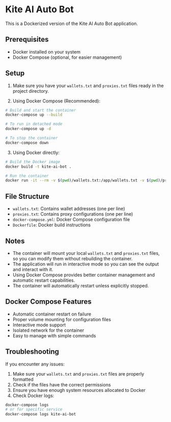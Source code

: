 # Kite AI Auto Bot

This is a Dockerized version of the Kite AI Auto Bot application.

## Prerequisites

- Docker installed on your system
- Docker Compose (optional, for easier management)

## Setup

1. Make sure you have your `wallets.txt` and `proxies.txt` files ready in the project directory.

2. Using Docker Compose (Recommended):
```bash
# Build and start the container
docker-compose up --build

# To run in detached mode
docker-compose up -d

# To stop the container
docker-compose down
```

3. Using Docker directly:
```bash
# Build the Docker image
docker build -t kite-ai-bot .

# Run the container
docker run -it --rm -v $(pwd)/wallets.txt:/app/wallets.txt -v $(pwd)/proxies.txt:/app/proxies.txt kite-ai-bot
```

## File Structure

- `wallets.txt`: Contains wallet addresses (one per line)
- `proxies.txt`: Contains proxy configurations (one per line)
- `docker-compose.yml`: Docker Compose configuration file
- `Dockerfile`: Docker build instructions

## Notes

- The container will mount your local `wallets.txt` and `proxies.txt` files, so you can modify them without rebuilding the container.
- The application will run in interactive mode so you can see the output and interact with it.
- Using Docker Compose provides better container management and automatic restart capabilities.
- The container will automatically restart unless explicitly stopped.

## Docker Compose Features

- Automatic container restart on failure
- Proper volume mounting for configuration files
- Interactive mode support
- Isolated network for the container
- Easy to manage with simple commands

## Troubleshooting

If you encounter any issues:

1. Make sure your `wallets.txt` and `proxies.txt` files are properly formatted
2. Check if the files have the correct permissions
3. Ensure you have enough system resources allocated to Docker
4. Check Docker logs:
```bash
docker-compose logs
# or for specific service
docker-compose logs kite-ai-bot
```
